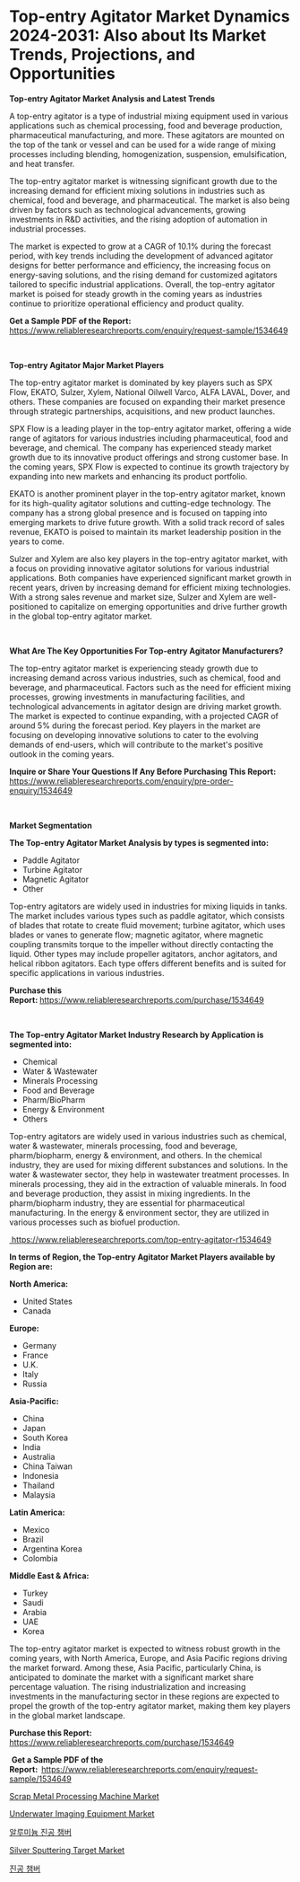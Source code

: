 <p><h1>Top-entry Agitator Market Dynamics 2024-2031: Also about Its Market Trends, Projections, and Opportunities</h1></p><p><strong>Top-entry Agitator Market Analysis and Latest Trends</strong></p>
<p><p>A top-entry agitator is a type of industrial mixing equipment used in various applications such as chemical processing, food and beverage production, pharmaceutical manufacturing, and more. These agitators are mounted on the top of the tank or vessel and can be used for a wide range of mixing processes including blending, homogenization, suspension, emulsification, and heat transfer.</p><p>The top-entry agitator market is witnessing significant growth due to the increasing demand for efficient mixing solutions in industries such as chemical, food and beverage, and pharmaceutical. The market is also being driven by factors such as technological advancements, growing investments in R&D activities, and the rising adoption of automation in industrial processes.</p><p>The market is expected to grow at a CAGR of 10.1% during the forecast period, with key trends including the development of advanced agitator designs for better performance and efficiency, the increasing focus on energy-saving solutions, and the rising demand for customized agitators tailored to specific industrial applications. Overall, the top-entry agitator market is poised for steady growth in the coming years as industries continue to prioritize operational efficiency and product quality.</p></p>
<p><strong>Get a Sample PDF of the Report:&nbsp;</strong> <a href="https://www.reliableresearchreports.com/enquiry/request-sample/1534649">https://www.reliableresearchreports.com/enquiry/request-sample/1534649</a></p>
<p>&nbsp;</p>
<p><strong>Top-entry Agitator Major Market Players</strong></p>
<p><p>The top-entry agitator market is dominated by key players such as SPX Flow, EKATO, Sulzer, Xylem, National Oilwell Varco, ALFA LAVAL, Dover, and others. These companies are focused on expanding their market presence through strategic partnerships, acquisitions, and new product launches.</p><p>SPX Flow is a leading player in the top-entry agitator market, offering a wide range of agitators for various industries including pharmaceutical, food and beverage, and chemical. The company has experienced steady market growth due to its innovative product offerings and strong customer base. In the coming years, SPX Flow is expected to continue its growth trajectory by expanding into new markets and enhancing its product portfolio.</p><p>EKATO is another prominent player in the top-entry agitator market, known for its high-quality agitator solutions and cutting-edge technology. The company has a strong global presence and is focused on tapping into emerging markets to drive future growth. With a solid track record of sales revenue, EKATO is poised to maintain its market leadership position in the years to come.</p><p>Sulzer and Xylem are also key players in the top-entry agitator market, with a focus on providing innovative agitator solutions for various industrial applications. Both companies have experienced significant market growth in recent years, driven by increasing demand for efficient mixing technologies. With a strong sales revenue and market size, Sulzer and Xylem are well-positioned to capitalize on emerging opportunities and drive further growth in the global top-entry agitator market.</p></p>
<p>&nbsp;</p>
<p><strong>What Are The Key Opportunities For Top-entry Agitator Manufacturers?</strong></p>
<p><p>The top-entry agitator market is experiencing steady growth due to increasing demand across various industries, such as chemical, food and beverage, and pharmaceutical. Factors such as the need for efficient mixing processes, growing investments in manufacturing facilities, and technological advancements in agitator design are driving market growth. The market is expected to continue expanding, with a projected CAGR of around 5% during the forecast period. Key players in the market are focusing on developing innovative solutions to cater to the evolving demands of end-users, which will contribute to the market's positive outlook in the coming years.</p></p>
<p><strong>Inquire or Share Your Questions If Any Before Purchasing This Report:</strong> <a href="https://www.reliableresearchreports.com/enquiry/pre-order-enquiry/1534649">https://www.reliableresearchreports.com/enquiry/pre-order-enquiry/1534649</a></p>
<p>&nbsp;</p>
<p><strong>Market Segmentation</strong></p>
<p><strong>The Top-entry Agitator Market Analysis by types is segmented into:</strong></p>
<p><ul><li>Paddle Agitator</li><li>Turbine Agitator</li><li>Magnetic Agitator</li><li>Other</li></ul></p>
<p><p>Top-entry agitators are widely used in industries for mixing liquids in tanks. The market includes various types such as paddle agitator, which consists of blades that rotate to create fluid movement; turbine agitator, which uses blades or vanes to generate flow; magnetic agitator, where magnetic coupling transmits torque to the impeller without directly contacting the liquid. Other types may include propeller agitators, anchor agitators, and helical ribbon agitators. Each type offers different benefits and is suited for specific applications in various industries.</p></p>
<p><strong>Purchase this Report:&nbsp;</strong><a href="https://www.reliableresearchreports.com/purchase/1534649">https://www.reliableresearchreports.com/purchase/1534649</a></p>
<p>&nbsp;</p>
<p><strong>The Top-entry Agitator Market Industry Research by Application is segmented into:</strong></p>
<p><ul><li>Chemical</li><li>Water & Wastewater</li><li>Minerals Processing</li><li>Food and Beverage</li><li>Pharm/BioPharm</li><li>Energy & Environment</li><li>Others</li></ul></p>
<p><p>Top-entry agitators are widely used in various industries such as chemical, water & wastewater, minerals processing, food and beverage, pharm/biopharm, energy & environment, and others. In the chemical industry, they are used for mixing different substances and solutions. In the water & wastewater sector, they help in wastewater treatment processes. In minerals processing, they aid in the extraction of valuable minerals. In food and beverage production, they assist in mixing ingredients. In the pharm/biopharm industry, they are essential for pharmaceutical manufacturing. In the energy & environment sector, they are utilized in various processes such as biofuel production.</p></p>
<p><a href="https://www.reliableresearchreports.com/top-entry-agitator-r1534649">&nbsp;https://www.reliableresearchreports.com/top-entry-agitator-r1534649</a></p>
<p><strong>In terms of Region, the Top-entry Agitator Market Players available by Region are:</strong></p>
<p>
    <p> <strong> North America: </strong>
        <ul>
            <li>United States</li>
            <li>Canada</li>
        </ul>
        </p> 
    <p> <strong> Europe: </strong>
        <ul>
            <li>Germany</li>
            <li>France</li>
            <li>U.K.</li>
            <li>Italy</li>
            <li>Russia</li>
        </ul>
        </p> 
    <p> <strong> Asia-Pacific: </strong>
        <ul>
            <li>China</li>
            <li>Japan</li>
            <li>South Korea</li>
            <li>India</li>
            <li>Australia</li>
            <li>China Taiwan</li>
            <li>Indonesia</li>
            <li>Thailand</li>
            <li>Malaysia</li>
        </ul>
        </p> 
    <p> <strong> Latin America: </strong>
        <ul>
            <li>Mexico</li>
            <li>Brazil</li>
            <li>Argentina Korea</li>
            <li>Colombia</li>
        </ul>
        </p> 
    <p> <strong> Middle East & Africa: </strong>
        <ul>
            <li>Turkey</li>
            <li>Saudi</li>
            <li>Arabia</li>
            <li>UAE</li>
            <li>Korea</li>
        </ul>
    </p>
    </p>
<p><p>The top-entry agitator market is expected to witness robust growth in the coming years, with North America, Europe, and Asia Pacific regions driving the market forward. Among these, Asia Pacific, particularly China, is anticipated to dominate the market with a significant market share percentage valuation. The rising industrialization and increasing investments in the manufacturing sector in these regions are expected to propel the growth of the top-entry agitator market, making them key players in the global market landscape.</p></p>
<p><strong>Purchase this Report: </strong><a href="https://www.reliableresearchreports.com/purchase/1534649">https://www.reliableresearchreports.com/purchase/1534649</a></p>
<p>&nbsp;<strong>Get a Sample PDF of the Report:&nbsp;&nbsp;</strong><a href="https://www.reliableresearchreports.com/enquiry/request-sample/1534649">https://www.reliableresearchreports.com/enquiry/request-sample/1534649</a></p>
<p><strong></strong></p>
<p><p><a href="https://github.com/timeliteaut/Market-Research-Report-List-2/blob/main/scrap-metal-processing-machine-market.md">Scrap Metal Processing Machine Market</a></p><p><a href="https://github.com/seekum/Market-Research-Report-List-2/blob/main/underwater-imaging-equipment-market.md">Underwater Imaging Equipment Market</a></p><p><a href="https://github.com/vsap75a286l/Market-Research-Report-List-1/blob/main/419763337004.md">알루미늄 진공 챔버</a></p><p><a href="https://issuu.com/reportprime-2/docs/silver-sputtering-target-market-size-2030.pptx">Silver Sputtering Target Market</a></p><p><a href="https://github.com/Maeennan456456/Market-Research-Report-List-1/blob/main/230755137005.md">진공 챔버</a></p></p>